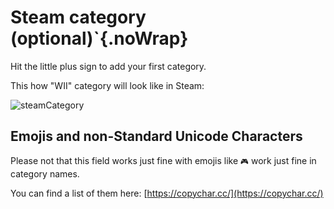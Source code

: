 # Steam category (optional)`{.noWrap}

Hit the little plus sign to add your first category.

This how "WII" category will look like in Steam:

![steamCategory](../../../assets/images/category-example.png)

## Emojis and non-Standard Unicode Characters

Please not that this field works just fine with emojis like `🎮` work just fine in category names.

You can find a list of them here: [https://copychar.cc/](https://copychar.cc/)
